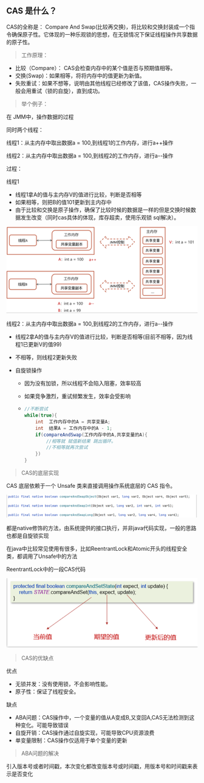 ## CAS 是什么？

CAS的全称是： Compare And Swap(比较再交换)，将比较和交换封装成一个指令确保原子性。它体现的一种乐观锁的思想，在无锁情况下保证线程操作共享数据的原子性。

> 工作原理：

* 比较（Compare）： CAS会检查内存中的某个值是否与预期值相等。
* 交换(Swap)：如果相等，将将内存中的值更新为新值。
* 失败重试：如果不想等，说明由其他线程已经修改了该值，CAS操作失败，一般会用重试（锁的自旋），直到成功。



> 举个例子：

在 JMM中，操作数据的过程

同时两个线程：

线程1：从主内存中取出数据a = 100,到线程1的工作内存，进行a++操作

线程2：从主内存中取出数据a = 100,到线程2的工作内存，进行a--操作

过程：

线程1

- 线程1拿A的值与主内存V的值进行比较，判断是否相等
- 如果相等，则把B的值101更新到主内存中
- 由于比较和交换是原子操作，确保了比较时候的数据是一样的但是交换时候数据发生改变（同时cas具体的体现，库存超卖，使用乐观锁 sql解决）。

![image-20241019155501114](images/CAS是什么.assets/image-20241019155501114.png)



线程2：从主内存中取出数据a = 100,到线程2的工作内存，进行a--操作

* 线程2拿A的值与主内存V的值进行比较，判断是否相等(目前不相等，因为线程1已更新V的值99)

* 不相等，则线程2更新失败

* 自旋锁操作

  - 因为没有加锁，所以线程不会陷入阻塞，效率较高

  - 如果竞争激烈，重试频繁发生，效率会受影响

  - ```java
    //不断尝试
    while(true){
        int  工作内存中的A = 共享变量A;
        int  结果A = 工作内存中的A - 1;
        if(compareAndSwap(工作内存中的A,共享变量的A){
            //相等就 赋值新结果 跳出循环。
            //不相等就再次尝试
        })
    }
    ```



> CAS的底层实现

CAS 底层依赖于一个 Unsafe 类来直接调用操作系统底层的 CAS 指令。

![image-20241019160845118](images/CAS是什么.assets/image-20241019160845118.png)

都是native修饰的方法，由系统提供的接口执行，并非java代码实现，一般的思路也都是自旋锁实现

在java中比较常见使用有很多，比如ReentrantLock和Atomic开头的线程安全类，都调用了Unsafe中的方法

ReentrantLock中的一段CAS代码

![image-20241019160946908](images/CAS是什么.assets/image-20241019160946908.png)



> CAS的优缺点

优点

* 无锁并发：没有使用锁，不会影响性能。
* 原子性：保证了线程安全。

缺点

* ABA问题：CAS操作中，一个变量的值从A变成B,又变回A,CAS无法检测到这种变化。可能导致错误
* 自旋开销：CAS操作通过自旋实现，可能导致CPU资源浪费
* 单变量限制：CAS操作仅适用于单个变量的更新



> ABA问题的解决

引入版本号或者时间戳，本次变化都改变版本号或时间戳，用版本号和时间戳来表示是否变化

